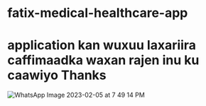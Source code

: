 # fatix-medical-healthcare-app
# application kan wuxuu laxariira caffimaadka waxan rajen inu ku caawiyo Thanks
![WhatsApp Image 2023-02-05 at 7 49 14 PM](https://user-images.githubusercontent.com/124423605/216832832-0d5659b9-11b3-47f5-ba03-87dd10abb998.jpeg)

